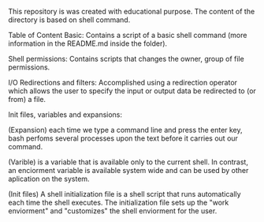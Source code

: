 This repository is was created with educational purpose. The content of the directory is based on shell command.

Table of Content
Basic: Contains a script of a basic shell command (more information in the README.md inside the folder).

Shell permissions: Contains scripts that changes the owner, group of file permissions.

I/O Redirections and filters: Accomplished using a redirection operator which allows the user to specify the input or output data be redirected to (or from) a file.

Init files, variables and expansions:

(Expansion) each time we type a command line and press the enter key, bash perfoms several processes upon the text before it carries out our command.

(Varible) is a variable that is available only to the current shell. In contrast, an enciorment variable is available system wide and can be used by other aplication on the system.

(Init files) A shell initialization file is a shell script that runs automatically each time the shell executes. The initialization file sets up the "work enviorment" and "customizes" the shell enviorment for the user.
